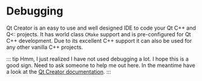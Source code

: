 # Debugging

Qt Creator is an easy to use and well designed IDE to code your Qt C++ and Q<: projects. It has world class `CMake` support and is pre-configured for Qt C++ development. Due to its excellent C++ support it can also be used for any other vanilla C++ projects.

::: tip
Hmm, I just realized I have not used debugging a lot. I hope this is a good sign. Need to ask someone to help me out here. In the meantime have a look at the [Qt Creator documentation](http://http://doc.qt.io/qtcreator/index.html).
:::
